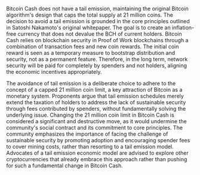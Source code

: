 Bitcoin Cash does not have a tail emission, maintaining the original Bitcoin algorithm's design that caps the total supply at 21 million coins. The decision to avoid a tail emission is grounded in the core principles outlined in Satoshi Nakamoto's original whitepaper. The goal is to create an inflation-free currency that does not devalue the BCH of current holders. Bitcoin Cash relies on blockchain security in Proof of Work blockchains through a combination of transaction fees and new coin rewards. The initial coin reward is seen as a temporary measure to bootstrap distribution and security, not as a permanent feature. Therefore, in the long term, network security will be paid for completely by spenders and not holders, aligning the economic incentives appropriately.

The avoidance of tail emission is a deliberate choice to adhere to the concept of a capped 21 million coin limit, a key attraction of Bitcoin as a monetary system. Proponents argue that tail emission schedules merely extend the taxation of holders to address the lack of sustainable security through fees contributed by spenders, without fundamentally solving the underlying issue. Changing the 21 million coin limit in Bitcoin Cash is considered a significant and destructive move, as it would undermine the community's social contract and its commitment to core principles. The community emphasizes the importance of facing the challenge of sustainable security by promoting adoption and encouraging spender fees to cover mining costs, rather than resorting to a tail emission model. Advocates of a tail emission economic model are advised to explore other cryptocurrencies that already embrace this approach rather than pushing for such a fundamental change in Bitcoin Cash.